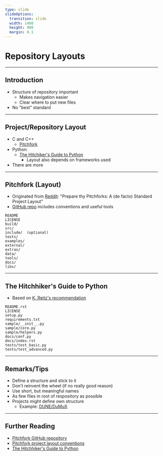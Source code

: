 ```yaml
---
type: slide
slideOptions:
  transition: slide
  width: 1400
  height: 900
  margin: 0.1
---
```


<style>
  .reveal strong {
    font-weight: bold;
    color: orange;
  }
  .reveal p {
    text-align: left;
  }
  .reveal section h1 {
    color: orange;
  }
  .reveal section h2 {
    color: orange;
  }
  .reveal code {
    font-family: 'Ubuntu Mono';
    color: orange;
  }
  .reveal section img {
    background:none;
    border:none;
    box-shadow:none;
  }
</style>

# Repository Layouts

---

## Introduction

- Structure of repository important
    - Makes navigation easier
    - Clear where to put new files
- No "best" standard

---

## Project/Repository Layout

- C and C++
    - [Pitchfork](https://github.com/vector-of-bool/pitchfork)
- Python:
    - [The Hitchiker's Guide to Python](https://docs.python-guide.org/writing/structure/)
        - Layout also depends on frameworks used
- There are more

---

## Pitchfork (Layout)

- Originated from [Reddit](https://www.reddit.com/r/cpp/comments/996q8o/prepare_thy_pitchforks_a_de_facto_standard/): "Prepare thy Pitchforks: A (de facto) Standard Project Layout"
- [GitHub repo](https://github.com/vector-of-bool/pitchfork) includes conventions and useful tools

```text
README
LICENSE
build/
src/
include/  (optional)
tests/
examples/
external/
extras/
data/
tools/
docs/
libs/
```

---

## The Hitchhiker's Guide to Python

- Based on [K. Reitz's recommendation](https://kennethreitz.org/essays/2013/01/27/repository-structure-and-python)

```text
README.rst
LICENSE
setup.py
requirements.txt
sample/__init__.py
sample/core.py
sample/helpers.py
docs/conf.py
docs/index.rst
tests/test_basic.py
tests/test_advanced.py
```

---

## Remarks/Tips

- Define a structure and stick to it
- Don't reinvent the wheel (if no really good reason)
- Use short, but meaningful names
- As few files in root of respository as possible
- Projects might define own structure
    - Example: [DUNE/DuMuX](https://tu-dresden.de/mn/math/numerik/sander/ressourcen/dateien/sander-getting-started-with-dune-2-7.pdf?lang=en)

---

## Further Reading

- [Pitchfork GitHub repository](https://github.com/vector-of-bool/pitchfork)
- [Pitchfork project layout conventions](https://api.csswg.org/bikeshed/?force=1&url=https://raw.githubusercontent.com/vector-of-bool/pitchfork/develop/data/spec.bs)
- [The Hitchhiker's Guide to Python](https://docs.python-guide.org/writing/structure/)
